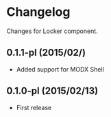 # Changelog

Changes for Locker component.


## 0.1.1-pl (2015/02/)

* Added support for MODX Shell


## 0.1.0-pl (2015/02/13)

* First release
